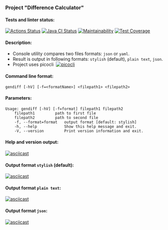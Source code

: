 ### Project "Difference Calculator"

#### Tests and linter status:
[![Actions Status](https://github.com/michael-nmg/java-project-71/workflows/hexlet-check/badge.svg)](https://github.com/michael-nmg/java-project-71/actions) [![Java CI Status](https://github.com/michael-nmg/java-project-71/workflows/Java%20CI/badge.svg)](https://github.com/michael-nmg/java-project-71/actions) [![Maintainability](https://api.codeclimate.com/v1/badges/6b5d65eec3cfa02647aa/maintainability)](https://codeclimate.com/github/michael-nmg/java-project-71/maintainability) [![Test Coverage](https://api.codeclimate.com/v1/badges/6b5d65eec3cfa02647aa/test_coverage)](https://codeclimate.com/github/michael-nmg/java-project-71/test_coverage)

#### Description:

- Console utility compares two files formats: `json` or `yaml`.
- Result is output in following formats: `stylish` (default), `plain text`, `json`.
- Project uses picocli &nbsp;[![picocli](https://img.shields.io/badge/picocli-4.7.5-green.svg)](https://github.com/remkop/picocli)


#### Command line format:

```
gendiff [-hV] [-f=<formatName>] <filepath1> <filepath2>
```

#### Parameters:

```
Usage: gendiff [-hV] [-f=format] filepath1 filepath2
    filepath1         path to first file
    filepath2         path to second file
    -f, --format=format   output format [default: stylish]
    -h, --help            Show this help message and exit.
    -V, --version         Print version information and exit.
```

#### Help and version output:
[![asciicast](https://asciinema.org/a/4t1WXWcNwKb0wJl7FqcFnCCq2.svg)](https://asciinema.org/a/4t1WXWcNwKb0wJl7FqcFnCCq2)

#### Output format `stylish` (default):
[![asciicast](https://asciinema.org/a/e7jrjY623brcKJ0CTaJrAHRPF.svg)](https://asciinema.org/a/e7jrjY623brcKJ0CTaJrAHRPF)

#### Output format `plain text`:
[![asciicast](https://asciinema.org/a/k9ZVVtl2wMPNDjDtMiU3H1mlI.svg)](https://asciinema.org/a/k9ZVVtl2wMPNDjDtMiU3H1mlI)

#### Output format `json`:
[![asciicast](https://asciinema.org/a/nSEgduBnqmlAQUt2uGBUK4QGo.svg)](https://asciinema.org/a/nSEgduBnqmlAQUt2uGBUK4QGo)


